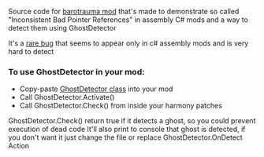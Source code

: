Source code for [barotrauma mod](https://steamcommunity.com/sharedfiles/filedetails/?id=3449389548) that's made to demonstrate so called "Inconsistent Bad Pointer References" in assembly C# mods and a way to detect them using GhostDetector

It's a [rare bug](https://github.com/evilfactory/LuaCsForBarotrauma/issues/245) that seems to appear only in c# assembly mods and is very hard to detect

### To use GhostDetector in your mod:
- Copy-paste [GhostDetector class](https://github.com/SomeRandomNoobKekeke/Barotrauma-Ghost-Detector/blob/main/CSharp/Client/GhostDetector.cs) into your mod
- Call GhostDetector.Activate()
- Call GhostDetector.Check() from inside your harmony patches

GhostDetector.Check() return true if it detects a ghost, so you could prevent execution of dead code
It'll also print to console that ghost is detected, if you don't want it just change the file or replace GhostDetector.OnDetect Action
